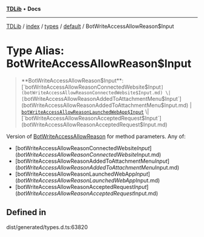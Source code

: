 [**TDLib**](../../../../../../README.md) • **Docs**

***

[TDLib](../../../../../../modules.md) / [index](../../../../../README.md) / [types](../../../README.md) / [default](../README.md) / BotWriteAccessAllowReason$Input

# Type Alias: BotWriteAccessAllowReason$Input

> **BotWriteAccessAllowReason$Input**: [`botWriteAccessAllowReasonConnectedWebsite$Input`](botWriteAccessAllowReasonConnectedWebsite$Input.md) \| [`botWriteAccessAllowReasonAddedToAttachmentMenu$Input`](botWriteAccessAllowReasonAddedToAttachmentMenu$Input.md) \| [`botWriteAccessAllowReasonLaunchedWebApp$Input`](botWriteAccessAllowReasonLaunchedWebApp$Input.md) \| [`botWriteAccessAllowReasonAcceptedRequest$Input`](botWriteAccessAllowReasonAcceptedRequest$Input.md)

Version of [BotWriteAccessAllowReason](BotWriteAccessAllowReason.md) for method parameters.
Any of:
- [botWriteAccessAllowReasonConnectedWebsite$Input](botWriteAccessAllowReasonConnectedWebsite$Input.md)
- [botWriteAccessAllowReasonAddedToAttachmentMenu$Input](botWriteAccessAllowReasonAddedToAttachmentMenu$Input.md)
- [botWriteAccessAllowReasonLaunchedWebApp$Input](botWriteAccessAllowReasonLaunchedWebApp$Input.md)
- [botWriteAccessAllowReasonAcceptedRequest$Input](botWriteAccessAllowReasonAcceptedRequest$Input.md)

## Defined in

dist/generated/types.d.ts:63820
